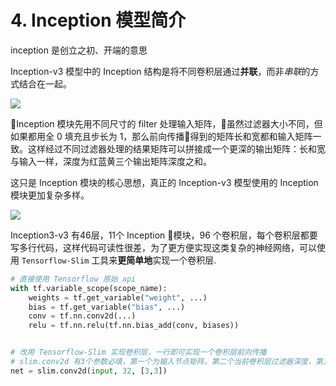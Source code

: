 # 4. Inception 模型简介

inception 是创立之初、开端的意思

Inception-v3 模型中的 Inception 结构是将不同卷积层通过**并联**，而非*串联*的方式结合在一起。



![](https://ws1.sinaimg.cn/large/006tNbRwgy1fw0l8xknm9j30v20l4ayd.jpg)

Inception 模块先用不同尺寸的 filter 处理输入矩阵，虽然过滤器大小不同，但如果都用全 0 填充且步长为 1，那么前向传播得到的矩阵长和宽都和输入矩阵一致。这样经过不同过滤器处理的结果矩阵可以拼接成一个更深的输出矩阵：长和宽与输入一样，深度为红蓝黄三个输出矩阵深度之和。

这只是 Inception 模块的核心思想，真正的 Inception-v3 模型使用的 Inception 模块更加复杂多样。


![](https://ws4.sinaimg.cn/large/006tNbRwgy1fw0ljgx61wj30hs06n3ys.jpg)

Inception3-v3 有46层，11个 Inception 模块，96 个卷积层，每个卷积层都要写多行代码，这样代码可读性很差，为了更方便实现这类复杂的神经网络，可以使用 `Tensorflow-Slim` 工具来**更简单地**实现一个卷积层.

```python
# 直接使用 Tensorflow 原始 api 
with tf.variable_scope(scope_name):
    weights = tf.get_variable("weight", ...)
    bias = tf.get_variable("bias", ...)
    conv = tf.nn.conv2d(...)
    relu = tf.nn.relu(tf.nn.bias_add(conv, biases))


# 改用 Tensorflow-Slim 实现卷积层，一行即可实现一个卷积层前向传播
# slim.conv2d 有3个参数必填，第一个为输入节点矩阵，第二个当前卷积层过滤器深度，第三个是过滤器尺寸，可选的参数有过滤器移动步数、是否全0填充，激活函数选择、变量命名空间等
net = slim.conv2d(input, 32, [3,3])
```


